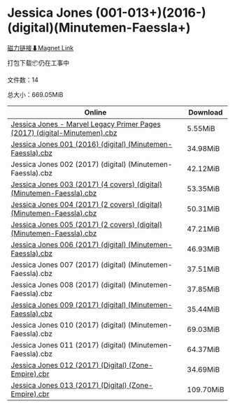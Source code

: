 # Jessica Jones (001-013+)(2016-)(digital)(Minutemen-Faessla+)

[磁力链接⬇Magnet Link](magnet:?xt=urn:btih:728b9ed7338ce7a53fac35fc1d4a89e917b1593b&dn=Jessica%20Jones%20%28001-013%2B%29%282016-%29%28digital%29%28Minutemen-Faessla%2B%29)

打包下载📦仍在工事中

文件数：14

总大小：669.05MiB

Online | Download
--- | ---
[Jessica Jones - Marvel Legacy Primer Pages (2017) (digital-Minutemen).cbz](https://github.com/alicewish/markdown/blob/master/comic/Jessica-Jones-Marvel-Legacy-Primer-Pages-2017-digital-Minutemen-cbz.md) | 5.55MiB
[Jessica Jones 001 (2016) (digital) (Minutemen-Faessla).cbz](https://github.com/alicewish/markdown/blob/master/comic/Jessica-Jones-001-2016-digital-Minutemen-Faessla-cbz.md) | 34.98MiB
Jessica Jones 002 (2017) (digital) (Minutemen-Faessla).cbz | 42.12MiB
[Jessica Jones 003 (2017) (4 covers) (digital) (Minutemen-Faessla).cbz](https://github.com/alicewish/markdown/blob/master/comic/Jessica-Jones-003-2017-4-covers-digital-Minutemen-Faessla-cbz.md) | 53.35MiB
[Jessica Jones 004 (2017) (2 covers) (digital) (Minutemen-Faessla).cbz](https://github.com/alicewish/markdown/blob/master/comic/Jessica-Jones-004-2017-2-covers-digital-Minutemen-Faessla-cbz.md) | 50.31MiB
[Jessica Jones 005 (2017) (2 covers) (digital) (Minutemen-Faessla).cbz](https://github.com/alicewish/markdown/blob/master/comic/Jessica-Jones-005-2017-2-covers-digital-Minutemen-Faessla-cbz.md) | 47.21MiB
[Jessica Jones 006 (2017) (digital) (Minutemen-Faessla).cbz](https://github.com/alicewish/markdown/blob/master/comic/Jessica-Jones-006-2017-digital-Minutemen-Faessla-cbz.md) | 46.93MiB
Jessica Jones 007 (2017) (digital) (Minutemen-Faessla).cbz | 37.51MiB
Jessica Jones 008 (2017) (digital) (Minutemen-Faessla).cbz | 37.85MiB
[Jessica Jones 009 (2017) (digital) (Minutemen-Faessla).cbz](https://github.com/alicewish/markdown/blob/master/comic/Jessica-Jones-009-2017-digital-Minutemen-Faessla-cbz.md) | 35.44MiB
Jessica Jones 010 (2017) (digital) (Minutemen-Faessla).cbz | 69.03MiB
Jessica Jones 011 (2017) (digital) (Minutemen-Faessla).cbz | 64.37MiB
[Jessica Jones 012 (2017) (Digital) (Zone-Empire).cbr](https://github.com/alicewish/markdown/blob/master/comic/Jessica-Jones-012-2017-Digital-Zone-Empire-cbr.md) | 34.69MiB
[Jessica Jones 013 (2017) (Digital) (Zone-Empire).cbr](https://github.com/alicewish/markdown/blob/master/comic/Jessica-Jones-013-2017-Digital-Zone-Empire-cbr.md) | 109.70MiB